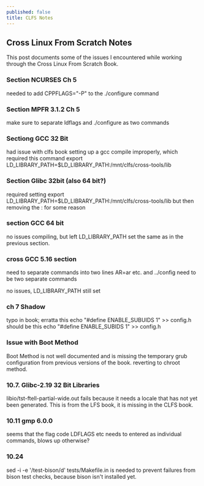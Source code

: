 ```yaml
---
published: false
title: CLFS Notes
---
```

## Cross Linux From Scratch Notes
This post documents some of the issues I encountered while working through the Cross Linux From Scratch Book.

### Section NCURSES Ch 5
needed to add CPPFLAGS="-P" to the ./configure command

### Section MPFR 3.1.2 Ch 5
make sure to separate ldflags and ./configure as two commands

### Sectiong GCC 32 Bit
had issue with clfs book setting up a gcc compile improperly, which required this command export LD_LIBRARY_PATH=$LD_LIBRARY_PATH:/mnt/clfs/cross-tools/lib

### Section Glibc 32bit (also 64 bit?)
required setting export LD_LIBRARY_PATH=$LD_LIBRARY_PATH:/mnt/clfs/cross-tools/lib but then removing the : for some reason

### section GCC 64 bit
no issues compiling, but left LD_LIBRARY_PATH set the same as in the previous section.

### cross GCC 5.16 section
need to separate commands into two lines AR=ar etc. and ../config need to be two separate commands

no issues, LD_LIBRARY_PATH still set

### ch 7 Shadow
typo in book; erratta
this echo "#define ENABLE_SUBUIDS 1" >> config.h should be this echo 
"#define ENABLE_SUBIDS 1" >> config.h

### Issue with Boot Method
Boot Method is not well documented and is missing the temporary grub configuration from previous versions of the book. reverting to chroot method.

### 10.7. Glibc-2.19 32 Bit Libraries
libio/tst-ftell-partial-wide.out fails because it needs a locale that has not yet been generated. 
This is from the LFS book, it is missing in the CLFS book.

### 10.11 gmp 6.0.0
seems that the flag code LDFLAGS etc needs to entered as individual commands, blows up otherwise?

### 10.24
sed -i -e '/test-bison/d' tests/Makefile.in is needed to prevent failures from bison test checks, because bison isn't installed yet.